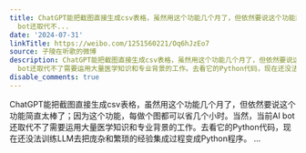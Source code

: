 ```yaml
---
title: ChatGPT能把截图直接生成csv表格，虽然用这个功能几个月了，但依然要说这个功能简直太棒了；因为这个功能，每做个图都可以省几个小时。当然，当前AI
  bot还取代不...
date: '2024-07-31'
linkTitle: https://weibo.com/1251560221/Oq6hJzEo7
source: 子陵在听歌的微博
description: ChatGPT能把截图直接生成csv表格，虽然用这个功能几个月了，但依然要说这个功能简直太棒了；因为这个功能，每做个图都可以省几个小时。当然，当前AI
  bot还取代不了需要运用大量医学知识和专业背景的工作。去看它的Python代码，现在还没法训练LLM去把庞杂和繁琐的经验集成过程变成Python程序。  ...
disable_comments: true
---
```

ChatGPT能把截图直接生成csv表格，虽然用这个功能几个月了，但依然要说这个功能简直太棒了；因为这个功能，每做个图都可以省几个小时。当然，当前AI bot还取代不了需要运用大量医学知识和专业背景的工作。去看它的Python代码，现在还没法训练LLM去把庞杂和繁琐的经验集成过程变成Python程序。  ...
